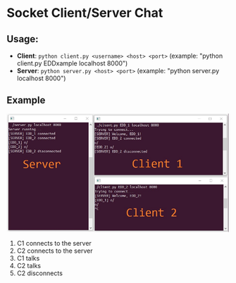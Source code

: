 # Socket Client/Server Chat

## Usage:
- **Client**: ``python client.py <username> <host> <port>`` (example: "python client.py EDDxample localhost 8000")
- **Server**: ``python server.py <host> <port>`` (example: "python server.py localhost 8000")

## Example
![[example pic]](pic.jpg)
1. C1 connects to the server
2. C2 connects to the server
3. C1 talks
4. C2 talks
5. C2 disconnects
